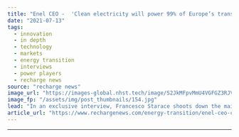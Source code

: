 ```yaml
---
title: "Enel CEO -  'Clean electricity will power 99% of Europe’s transport and heating by 2050 — and this is how it will work'"
date: "2021-07-13"
tags: 
  - innovation
  - in depth
  - technology
  - markets
  - energy transition
  - interviews
  - power players
  - recharge news
source: "recharge news"
image_url: "https://images-global.nhst.tech/image/S2JkMFpvMmU4VGFGZ3RJVnZtdFpEd1Vja2FvQ1hTU3dlcVZadmlGSm9BMD0=/nhst/binary/b57c548aa17956c7799b95cff167ed22"
image_fp: "/assets/img/post_thumbnails/154.jpg"
lead: "In an exclusive interview, Francesco Starace shoots down the main arguments against an all-electric future"
article_url: "https://www.rechargenews.com/energy-transition/enel-ceo-clean-electricity-will-power-99-of-europe-s-transport-and-heating-by-2050-and-this-is-how-it-will-work/2-1-1039642"
---
```


---
